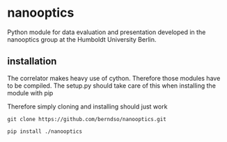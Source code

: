 # nanooptics
Python module for data evaluation and presentation developed in the nanooptics group at the Humboldt University Berlin.

## installation
The correlator makes heavy use of cython. Therefore those modules have to be compiled.
The setup.py should take care of this when installing the module with pip

Therefore simply cloning and installing should just work


```
git clone https://github.com/berndso/nanooptics.git

pip install ./nanooptics
```
